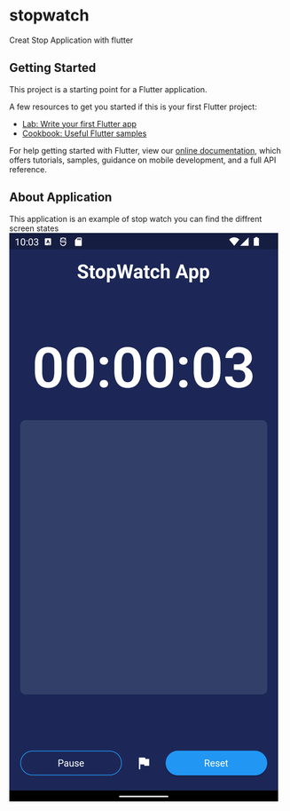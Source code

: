 # stopwatch

Creat Stop Application with flutter

## Getting Started

This project is a starting point for a Flutter application.

A few resources to get you started if this is your first Flutter project:

- [Lab: Write your first Flutter app](https://flutter.dev/docs/get-started/codelab)
- [Cookbook: Useful Flutter samples](https://flutter.dev/docs/cookbook)

For help getting started with Flutter, view our
[online documentation](https://flutter.dev/docs), which offers tutorials,
samples, guidance on mobile development, and a full API reference.

## About Application
This application is an example of stop watch
you can find the diffrent screen states 
<img src="Screenshot_1644613479.png"
     style="heigth:50%" />
